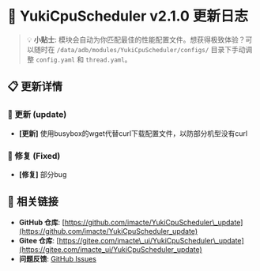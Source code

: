 # 🚀 YukiCpuScheduler v2.1.0 更新日志

> 💡 **小贴士**: 模块会自动为你匹配最佳的性能配置文件。想获得极致体验？可以随时在 `/data/adb/modules/YukiCpuScheduler/configs/` 目录下手动调整 `config.yaml` 和 `thread.yaml`。

## 📋 更新详情
### 🚀  更新 (update)

 - **[更新]**  使用busybox的wget代替curl下载配置文件，以防部分机型没有curl

### 🔧 修复 (Fixed)

  - **[修复]**  部分bug


## 🔗 相关链接

  - **GitHub 仓库**: [https://github.com/imacte/YukiCpuScheduler\_update](https://github.com/imacte/YukiCpuScheduler_update)
  - **Gitee 仓库**: [https://gitee.com/imacte\_ui/YukiCpuScheduler\_update](https://gitee.com/imacte_ui/YukiCpuScheduler_update)
  - **问题反馈**: [GitHub Issues](https://github.com/imacte/YukiCpuScheduler_update/issues)
